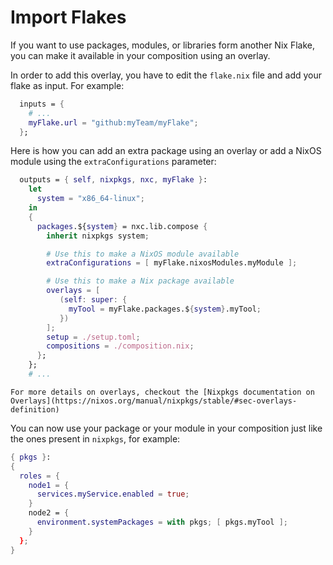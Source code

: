 # Import Flakes

If you want to use packages, modules, or libraries form another Nix Flake, you can make it available in your composition using an overlay.

In order to add this overlay, you have to edit the `flake.nix` file and add your flake as input. For example:
```nix
  inputs = {
    # ...
    myFlake.url = "github:myTeam/myFlake";
  };
```

Here is how you can add an extra package using an overlay or add a NixOS module using the `extraConfigurations` parameter:
```nix
  outputs = { self, nixpkgs, nxc, myFlake }:
    let
      system = "x86_64-linux";
    in
    {
      packages.${system} = nxc.lib.compose {
        inherit nixpkgs system;

        # Use this to make a NixOS module available
        extraConfigurations = [ myFlake.nixosModules.myModule ];

        # Use this to make a Nix package available
        overlays = [
           (self: super: {
             myTool = myFlake.packages.${system}.myTool;
           })
        ];
        setup = ./setup.toml;
        compositions = ./composition.nix;
      };
    };
    # ...
```

```admonish note
For more details on overlays, checkout the [Nixpkgs documentation on Overlays](https://nixos.org/manual/nixpkgs/stable/#sec-overlays-definition)
```

You can now use your package or your module in your composition just like the ones present in `nixpkgs`, for example:
```nix
{ pkgs }:
{
  roles = {
    node1 = {
      services.myService.enabled = true;
    }
    node2 = {
      environment.systemPackages = with pkgs; [ pkgs.myTool ];
    }
  };
}
```

